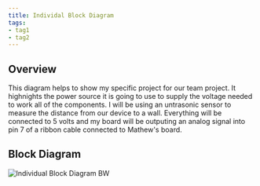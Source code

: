 ```yaml
---
title: Individal Block Diagram
tags:
- tag1
- tag2
---
```


## Overview
This diagram helps to show my specific project for our team project. It highnights the power source it is going to use to supply the voltage needed to work all of the components. I will be using an untrasonic sensor to measure the distance from our device to a wall. Everything will be connected to 5 volts and my board will be outputing an analog signal into pin 7 of a ribbon cable connected to Mathew's board.


## Block Diagram 

![Individual Block Diagram BW](https://github.com/user-attachments/assets/fb0c3cf3-e3be-4b7f-8727-e181b7f4f26e)


